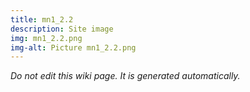 ```yaml
---
title: mn1_2.2
description: Site image
img: mn1_2.2.png
img-alt: Picture mn1_2.2.png
---
```


_Do not edit this wiki page. It is generated automatically._ 


